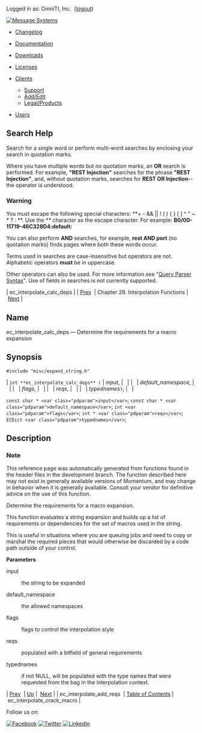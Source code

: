Logged in as: OmniTI, Inc.  ([logout](https://support.messagesystems.com/logout.php))

[![Message Systems](https://support.messagesystems.com/images/ms-white205.png)](https://support.messagesystems.com/start.php) 

*   [Changelog](https://support.messagesystems.com/start.php?show=changelog)
*   [Documentation](https://support.messagesystems.com/docs/)
*   [Downloads](https://support.messagesystems.com/start.php)

*   [Licenses](https://support.messagesystems.com/license_summary.php)
*   <a href="">Clients</a>
    *   [Support](https://support.messagesystems.com/cs.php)
    *   [Add/Edit](https://support.messagesystems.com/edit_client.php)
    *   [Legal/Products](https://support.messagesystems.com/edit_products.php)
*   [Users](https://support.messagesystems.com/edit_customer.php)

## Search Help

Search for a single word or perform multi-word searches by enclosing your search in quotation marks.

Where you have multiple words but no quotation marks, an **OR** search is performed. For example, **"REST Injection"** searches for the phrase **"REST Injection"**, and, without quotation marks, searches for **REST OR Injection**--the operator is understood.

### Warning

You must escape the following special characters: **+ - && || ! ( ) { } [ ] ^ " ~ * ? : \**. Use the **\** character as the escape character. For example: **B0/00-11719-46C328D4\:default\:**

You can also perform **AND** searches, for example, **rest AND port** (no quotation marks) finds pages where both these words occur.

Terms used in searches are case-insensitive but operators are not. Alphabetic operators **must** be in uppercase.

Other operators can also be used. For more information see "[Query Parser Syntax](https://lucene.apache.org/core/old_versioned_docs/versions/3_0_0/queryparsersyntax.html)". Use of fields in searches is not currently supported.

| ec_interpolate_calc_deps |
| [Prev](apis.ec_interpolate_add_reqs.php)  | Chapter 29. Interpolation Functions |  [Next](apis.ec_interpolate_crack_macro.php) |

<a name="apis.ec_interpolate_calc_deps"></a>
## Name

ec_interpolate_calc_deps — Determine the requirements for a macro expansion

## Synopsis

`#include "misc/expand_string.h"`

| `int **ec_interpolate_calc_deps** (` | <var class="pdparam">input</var>, |   |
|   | <var class="pdparam">default_namespace</var>, |   |
|   | <var class="pdparam">flags</var>, |   |
|   | <var class="pdparam">reqs</var>, |   |
|   | <var class="pdparam">typednames</var>`)`; |   |

`const char * <var class="pdparam">input</var>`;
`const char * <var class="pdparam">default_namespace</var>`;
`int <var class="pdparam">flags</var>`;
`int * <var class="pdparam">reqs</var>`;
`ECDict <var class="pdparam">typednames</var>`;<a name="idp25876208"></a>
## Description

### Note

This reference page was automatically generated from functions found in the header files in the development branch. The function described here may not exist in generally available versions of Momentum, and may change in behavior when it is generally available. Consult your vendor for definitive advice on the use of this function.

Determine the requirements for a macro expansion.

This function evaluates a string expansion and builds up a list of requirements or dependencies for the set of macros used in the string.

This is useful in situations where you are queuing jobs and need to copy or marshal the required pieces that would otherwise be discarded by a code path outside of your control.

**Parameters**

<dl class="variablelist">

<dt>input</dt>

<dd>

the string to be expanded

</dd>

<dt>default_namespace</dt>

<dd>

the allowed namespaces

</dd>

<dt>flags</dt>

<dd>

flags to control the interpolation style

</dd>

<dt>reqs</dt>

<dd>

populated with a bitfield of general requirements

</dd>

<dt>typednames</dt>

<dd>

if not NULL, will be populated with the type names that were requested from the bag in the interpolation context.

</dd>

</dl>

| [Prev](apis.ec_interpolate_add_reqs.php)  | [Up](interpolation.php) |  [Next](apis.ec_interpolate_crack_macro.php) |
| ec_interpolate_add_reqs  | [Table of Contents](index.php) |  ec_interpolate_crack_macro |

Follow us on:

[![Facebook](https://support.messagesystems.com/images/icon-facebook.png)](http://www.facebook.com/messagesystems) [![Twitter](https://support.messagesystems.com/images/icon-twitter.png)](http://twitter.com/#!/MessageSystems) [![LinkedIn](https://support.messagesystems.com/images/icon-linkedin.png)](http://www.linkedin.com/company/message-systems)